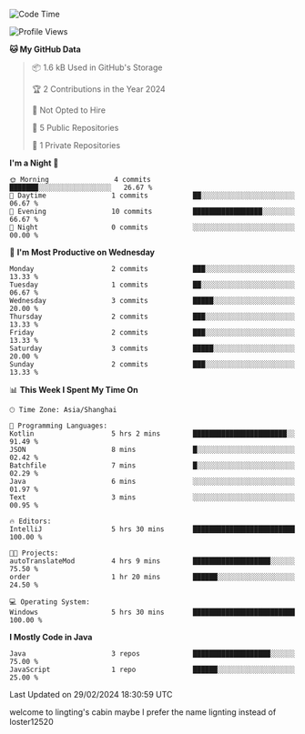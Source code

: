 <!--START_SECTION:waka-->
![Code Time](http://img.shields.io/badge/Code%20Time-44%20hrs%2015%20mins-blue)

![Profile Views](http://img.shields.io/badge/Profile%20Views-0-blue)

**🐱 My GitHub Data** 

> 📦 1.6 kB Used in GitHub's Storage 
 > 
> 🏆 2 Contributions in the Year 2024
 > 
> 🚫 Not Opted to Hire
 > 
> 📜 5 Public Repositories 
 > 
> 🔑 1 Private Repositories 
 > 
**I'm a Night 🦉** 

```text
🌞 Morning                4 commits           ███████░░░░░░░░░░░░░░░░░░   26.67 % 
🌆 Daytime                1 commits           ██░░░░░░░░░░░░░░░░░░░░░░░   06.67 % 
🌃 Evening                10 commits          █████████████████░░░░░░░░   66.67 % 
🌙 Night                  0 commits           ░░░░░░░░░░░░░░░░░░░░░░░░░   00.00 % 
```
📅 **I'm Most Productive on Wednesday** 

```text
Monday                   2 commits           ███░░░░░░░░░░░░░░░░░░░░░░   13.33 % 
Tuesday                  1 commits           ██░░░░░░░░░░░░░░░░░░░░░░░   06.67 % 
Wednesday                3 commits           █████░░░░░░░░░░░░░░░░░░░░   20.00 % 
Thursday                 2 commits           ███░░░░░░░░░░░░░░░░░░░░░░   13.33 % 
Friday                   2 commits           ███░░░░░░░░░░░░░░░░░░░░░░   13.33 % 
Saturday                 3 commits           █████░░░░░░░░░░░░░░░░░░░░   20.00 % 
Sunday                   2 commits           ███░░░░░░░░░░░░░░░░░░░░░░   13.33 % 
```


📊 **This Week I Spent My Time On** 

```text
🕑︎ Time Zone: Asia/Shanghai

💬 Programming Languages: 
Kotlin                   5 hrs 2 mins        ███████████████████████░░   91.49 % 
JSON                     8 mins              █░░░░░░░░░░░░░░░░░░░░░░░░   02.42 % 
Batchfile                7 mins              █░░░░░░░░░░░░░░░░░░░░░░░░   02.29 % 
Java                     6 mins              ░░░░░░░░░░░░░░░░░░░░░░░░░   01.97 % 
Text                     3 mins              ░░░░░░░░░░░░░░░░░░░░░░░░░   00.95 % 

🔥 Editors: 
IntelliJ                 5 hrs 30 mins       █████████████████████████   100.00 % 

🐱‍💻 Projects: 
autoTranslateMod         4 hrs 9 mins        ███████████████████░░░░░░   75.50 % 
order                    1 hr 20 mins        ██████░░░░░░░░░░░░░░░░░░░   24.50 % 

💻 Operating System: 
Windows                  5 hrs 30 mins       █████████████████████████   100.00 % 
```

**I Mostly Code in Java** 

```text
Java                     3 repos             ███████████████████░░░░░░   75.00 % 
JavaScript               1 repo              ██████░░░░░░░░░░░░░░░░░░░   25.00 % 
```




 Last Updated on 29/02/2024 18:30:59 UTC
<!--END_SECTION:waka-->
welcome to lingting's cabin
maybe I prefer the name lignting instead of loster12520
